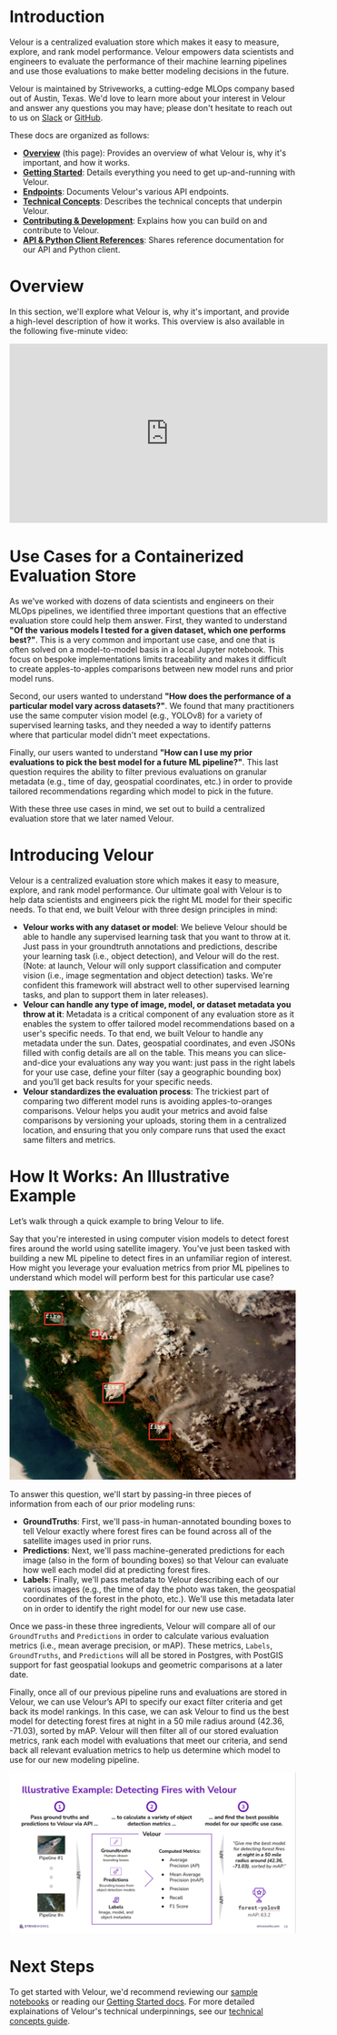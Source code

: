 # Introduction

Velour is a centralized evaluation store which makes it easy to measure, explore, and rank model performance. Velour empowers data scientists and engineers to evaluate the performance of their machine learning pipelines and use those evaluations to make better modeling decisions in the future.

Velour is maintained by Striveworks, a cutting-edge MLOps company based out of Austin, Texas. We'd love to learn more about your interest in Velour and answer any questions you may have; please don't hesitate to reach out to us on [Slack](https://striveworks-public.slack.com/join/shared_invite/zt-1a0jx768y-2J1fffN~b4fXYM8GecvOhA#/shared-invite/email) or [GitHub](https://github.com/striveworks/velour).


These docs are organized as follows:

- **[Overview](index.md)** (this page): Provides an overview of what Velour is, why it's important, and how it works.
- **[Getting Started](getting_started.md)**: Details everything you need to get up-and-running with Velour.
- **[Endpoints](endpoints.md)**: Documents Velour's various API endpoints.
- **[Technical Concepts](technical_concepts.md)**: Describes the technical concepts that underpin Velour.
- **[Contributing & Development](getting_started.md)**: Explains how you can build on and contribute to Velour.
- **[API & Python Client References](https://striveworks.github.io/velour/references/API/Endpoints)**: Shares reference documentation for our API and Python client.

# Overview

In this section, we'll explore what Velour is, why it's important, and provide a high-level description of how it works. This overview is also available in the following five-minute video:


<iframe width="560" height="315" src="https://www.youtube.com/embed/SbJtZ9osFkg?si=P4SLqdspuTJ0sXbb" title="YouTube video player" frameborder="0" allow="accelerometer; autoplay; clipboard-write; encrypted-media; gyroscope; picture-in-picture; web-share" allowfullscreen></iframe>

# Use Cases for a Containerized Evaluation Store

As we've worked with dozens of data scientists and engineers on their MLOps pipelines, we identified three important questions that an effective evaluation store could help them answer. First, they wanted to understand **"Of the various models I tested for a given dataset, which one performs best?"**. This is a very common and important use case, and one that is often solved on a model-to-model basis in a local Jupyter notebook. This focus on bespoke implementations limits traceability and makes it difficult to create apples-to-apples comparisons between new model runs and prior model runs.

Second, our users wanted to understand **"How does the performance of a particular model vary across datasets?"**. We found that many practitioners use the same computer vision model (e.g., YOLOv8) for a variety of supervised learning tasks, and they needed a way to identify patterns where that particular model didn't meet expectations.

Finally, our users wanted to understand **"How can I use my prior evaluations to pick the best model for a future ML pipeline?"**. This last question requires the ability to filter previous evaluations on granular metadata (e.g., time of day, geospatial coordinates, etc.) in order to provide tailored recommendations regarding which model to pick in the future.

With these three use cases in mind, we set out to build a centralized evaluation store that we later named Velour.

# Introducing Velour

Velour is a centralized evaluation store which makes it easy to measure, explore, and rank model performance. Our ultimate goal with Velour is to help data scientists and engineers pick the right ML model for their specific needs. To that end, we built Velour with three design principles in mind:

- **Velour works with any dataset or model**: We believe Velour should be able to handle any supervised learning task that you want to throw at it. Just pass in your groundtruth annotations and predictions, describe your learning task (i.e., object detection), and Velour will do the rest. (Note: at launch, Velour will only support classification and computer vision (i.e., image segmentation and object detection) tasks. We're confident this framework will abstract well to other supervised learning tasks, and plan to support them in later releases).
- **Velour can handle any type of image, model, or dataset metadata you throw at it**: Metadata is a critical component of any evaluation store as it enables the system to offer tailored model recommendations based on a user's specific needs. To that end, we built Velour to handle any metadata under the sun. Dates, geospatial coordinates, and even JSONs filled with config details are all on the table. This means you can slice-and-dice your evaluations any way you want: just pass in the right labels for your use case, define your filter (say a geographic bounding box) and you’ll get back results for your specific needs.
- **Velour standardizes the evaluation process**: The trickiest part of comparing two different model runs is avoiding apples-to-oranges comparisons. Velour helps you audit your metrics and avoid false comparisons by versioning your uploads, storing them in a centralized location, and ensuring that you only compare runs that used the exact same filters and metrics.


# How It Works: An Illustrative Example

Let’s walk through a quick example to bring Velour to life.

Say that you're interested in using computer vision models to detect forest fires around the world using satellite imagery. You've just been tasked with building a new ML pipeline to detect fires in an unfamiliar region of interest. How might you leverage your evaluation metrics from prior ML pipelines to understand which model will perform best for this particular use case?


<img src="static/example_1.png" alt="A satellite image of forest fires.">

To answer this question, we'll start by passing-in three pieces of information from each of our prior modeling runs:

- **GroundTruths**: First, we'll pass-in human-annotated bounding boxes to tell Velour exactly where forest fires can be found across all of the satellite images used in prior runs.
- **Predictions**: Next, we'll pass machine-generated predictions for each image (also in the form of bounding boxes) so that Velour can evaluate how well each model did at predicting forest fires.
- **Labels**: Finally, we'll pass metadata to Velour describing each of our various images (e.g., the time of day the photo was taken, the geospatial coordinates of the forest in the photo, etc.). We'll use this metadata later on in order to identify the right model for our new use case.

Once we pass-in these three ingredients, Velour will compare all of our `GroundTruths` and `Predictions` in order to calculate various evaluation metrics (i.e., mean average precision, or mAP). These metrics, `Labels`, `GroundTruths`, and `Predictions` will all be stored in Postgres, with PostGIS support for fast geospatial lookups and geometric comparisons at a later date.

Finally, once all of our previous pipeline runs and evaluations are stored in Velour, we can use Velour’s API to specify our exact filter criteria and get back its model rankings. In this case, we can ask Velour to find us the best model for detecting forest fires at night in a 50 mile radius around (42.36, -71.03), sorted by mAP. Velour will then filter all of our stored evaluation metrics, rank each model with evaluations that meet our criteria, and send back all relevant evaluation metrics to help us determine which model to use for our new modeling pipeline.


<img src="static/example_2.png" alt="A satellite image of forest fires.">

# Next Steps

To get started with Velour, we'd recommend reviewing our [sample notebooks](#TODO) or reading our [Getting Started docs](getting_started.md). For more detailed explainations of Velour's technical underpinnings, see our [technical concepts guide](technical_concepts.md).